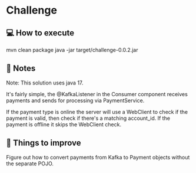 # Challenge

## :computer: How to execute
mvn clean package
java -jar target/challenge-0.0.2.jar
## :memo: Notes

Note: This solution uses java 17.

It's fairly simple, the @KafkaListener in the Consumer component receives payments and sends for processing via PaymentService.

If the payment type is online the server will use a WebClient to check if the payment is valid, then check if there's a matching account_id. If the payment is offline it skips the WebClient check.

## :pushpin: Things to improve

Figure out how to convert payments from Kafka to Payment objects without the separate POJO.
